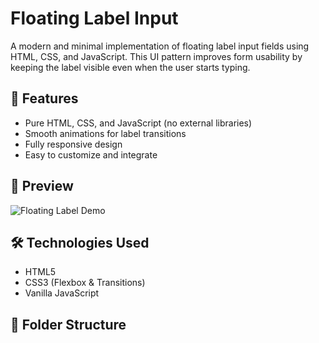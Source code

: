 # Floating Label Input

A modern and minimal implementation of floating label input fields using HTML, CSS, and JavaScript. This UI pattern improves form usability by keeping the label visible even when the user starts typing.

## 🚀 Features

- Pure HTML, CSS, and JavaScript (no external libraries)
- Smooth animations for label transitions
- Fully responsive design
- Easy to customize and integrate

## 📸 Preview

![Floating Label Demo](demo.gif) <!-- Add your GIF/image preview here -->

## 🛠️ Technologies Used

- HTML5
- CSS3 (Flexbox & Transitions)
- Vanilla JavaScript

## 📁 Folder Structure

